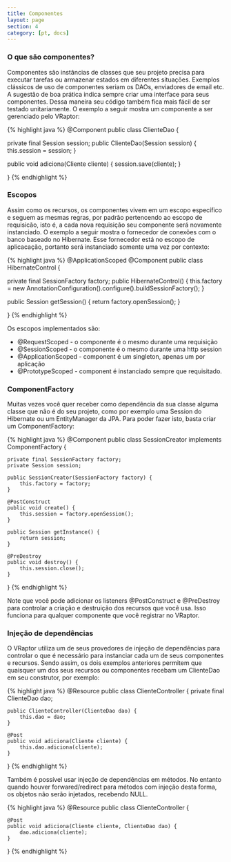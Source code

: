 ```yaml
---
title: Componentes
layout: page
section: 4
category: [pt, docs]
---
```


<h3>O que são componentes?</h3>

Componentes são instâncias de classes que seu projeto precisa para executar tarefas ou armazenar estados em diferentes situações.
Exemplos clássicos de uso de componentes seriam os DAOs, enviadores de email etc.
A sugestão de boa prática indica sempre criar uma interface para seus componentes. Dessa maneira seu código também fica mais fácil de ser testado unitariamente.
O exemplo a seguir mostra um componente a ser gerenciado pelo VRaptor:

{% highlight java %}
@Component
public class ClienteDao {

  private final Session session;
  public ClienteDao(Session session) {
      this.session = session;
  }
  
  public void adiciona(Cliente cliente) {
        session.save(cliente);
  }
  
}
{% endhighlight %}

<h3>Escopos</h3>

Assim como os recursos, os componentes vivem em um escopo específico e seguem as mesmas regras, por padrão pertencendo ao escopo de requisicão, isto é, a cada nova requisição seu componente será novamente instanciado.
O exemplo a seguir mostra o fornecedor de conexões com o banco baseado no Hibernate. Esse fornecedor está no escopo de aplicacação, portanto será instanciado somente uma vez por contexto:

{% highlight java %}
@ApplicationScoped
@Component
public class HibernateControl {

  private final SessionFactory factory;
  public HibernateControl() {
      this.factory = new AnnotationConfiguration().configure().buildSessionFactory();
  }
  
  public Session getSession() {
      return factory.openSession();
  }
  
}
{% endhighlight %}

Os escopos implementados são:

<ul>
	<li>@RequestScoped - o componente é o mesmo durante uma requisição</li>
	<li>@SessionScoped - o componente é o mesmo durante uma http session</li>
	<li>@ApplicationScoped - component é um singleton, apenas um por aplicação</li>
	<li>@PrototypeScoped - component é instanciado sempre que requisitado.</li>
</ul>

<h3>ComponentFactory</h3>

Muitas vezes você quer receber como dependência da sua classe alguma classe que não é do seu projeto, como por exemplo uma Session do Hibernate ou um EntityManager da JPA.
Para poder fazer isto, basta criar um ComponentFactory:

{% highlight java %}
@Component
public class SessionCreator implements ComponentFactory<Session> {

    private final SessionFactory factory;
    private Session session;

    public SessionCreator(SessionFactory factory) {
        this.factory = factory;
    }

    @PostConstruct
    public void create() {
        this.session = factory.openSession();
    }

    public Session getInstance() {
        return session;
    }

    @PreDestroy
    public void destroy() {
        this.session.close();
    }

}
{% endhighlight %}

Note que você pode adicionar os listeners @PostConstruct e @PreDestroy para controlar a criação e destruição dos recursos que você usa. Isso funciona para qualquer componente que você registrar no VRaptor.

<h3>Injeção de dependências</h3>

O VRaptor utiliza um de seus provedores de injeção de dependências para controlar o que é necessário para instanciar cada um de seus componentes e recursos.
Sendo assim, os dois exemplos anteriores permitem que quaisquer um dos seus recursos ou componentes recebam um ClienteDao em seu construtor, por exemplo:

{% highlight java %}
@Resource
public class ClienteController {
    private final ClienteDao dao;
    
    public ClienteController(ClienteDao dao) {
        this.dao = dao;
    }

    @Post
    public void adiciona(Cliente cliente) {
        this.dao.adiciona(cliente);
    }
    
}
{% endhighlight %}

Também é possível usar injeção de dependências em métodos. No entanto quando houver forwared/redirect para métodos com injeção desta forma, os objetos não serão injetados, recebendo NULL.

{% highlight java %}
@Resource
public class ClienteController {

    @Post
    public void adiciona(Cliente cliente, ClienteDao dao) {
        dao.adiciona(cliente);
    }
}
{% endhighlight %}
